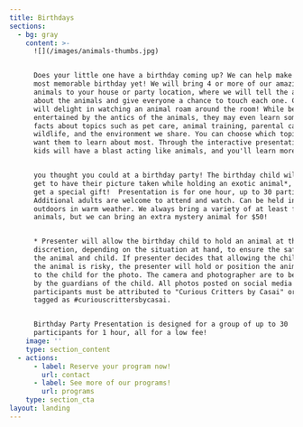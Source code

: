 ```yaml
---
title: Birthdays
sections:
  - bg: gray
    content: >-
      ![](/images/animals-thumbs.jpg)


      Does your little one have a birthday coming up? We can help make it the
      most memorable birthday yet! We will bring 4 or more of our amazing
      animals to your house or party location, where we will tell the attendees
      about the animals and give everyone a chance to touch each one. Children
      will delight in watching an animal roam around the room! While being
      entertained by the antics of the animals, they may even learn some fun
      facts about topics such as pet care, animal training, parental care, local
      wildlife, and the environment we share. You can choose which topic you
      want them to learn about most. Through the interactive presentation, the
      kids will have a blast acting like animals, and you'll learn more than


      you thought you could at a birthday party! The birthday child will even
      get to have their picture taken while holding an exotic animal*, and will
      get a special gift!  Presentation is for one hour, up to 30 participants.
      Additional adults are welcome to attend and watch. Can be held indoors or
      outdoors in warm weather. We always bring a variety of at least four
      animals, but we can bring an extra mystery animal for $50!


      * Presenter will allow the birthday child to hold an animal at their sole
      discretion, depending on the situation at hand, to ensure the safety of
      the animal and child. If presenter decides that allowing the child to hold
      the animal is risky, the presenter will hold or position the animal next
      to the child for the photo. The camera and photographer are to be provided
      by the guardians of the child. All photos posted on social media by the
      participants must be attributed to "Curious Critters by Casai" or hash
      tagged as #curiouscrittersbycasai. 


      Birthday Party Presentation is designed for a group of up to 30
      participants for 1 hour, all for a low fee!
    image: ''
    type: section_content
  - actions:
      - label: Reserve your program now!
        url: contact
      - label: See more of our programs!
        url: programs
    type: section_cta
layout: landing
---
```


